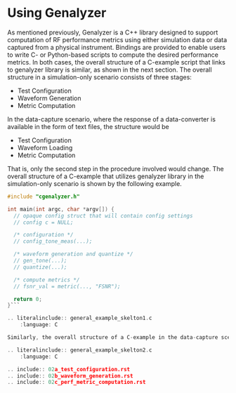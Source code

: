 Using Genalyzer
===============
As mentioned previously, Genalyzer is a C++ library designed to support computation of RF performance metrics using either simulation data or data captured from a physical instrument. Bindings are provided to enable users to write C- or Python-based scripts to compute the desired performance metrics. In both cases, the overall structure of a C-example script that links to genalyzer library is similar, as shown in the next section. The overall structure in a simulation-only scenario consists of three stages:

* Test Configuration
* Waveform Generation
* Metric Computation

In the data-capture scenario, where the response of a data-converter is available in the form of text files, the structure would be 

* Test Configuration
* Waveform Loading
* Metric Computation

That is, only the second step in the procedure involved would change. The overall structure of a C-example that utilizes genalyzer library in the simulation-only scenario is shown by the following example.
``` c
#include "cgenalyzer.h"

int main(int argc, char *argv[]) {  
  // opaque config struct that will contain config settings
  // config c = NULL;

  /* configuration */
  // config_tone_meas(...);

  /* waveform generation and quantize */
  // gen_tone(...);
  // quantize(...);

  /* compute metrics */
  // fsnr_val = metric(..., "FSNR");

  return 0;
}```

.. literalinclude:: general_example_skelton1.c
	:language: C

Similarly, the overall structure of a C-example in the data-capture scenario is shown by the following example.

.. literalinclude:: general_example_skelton2.c
	:language: C

.. include:: 02a_test_configuration.rst
.. include:: 02b_waveform_generation.rst
.. include:: 02c_perf_metric_computation.rst